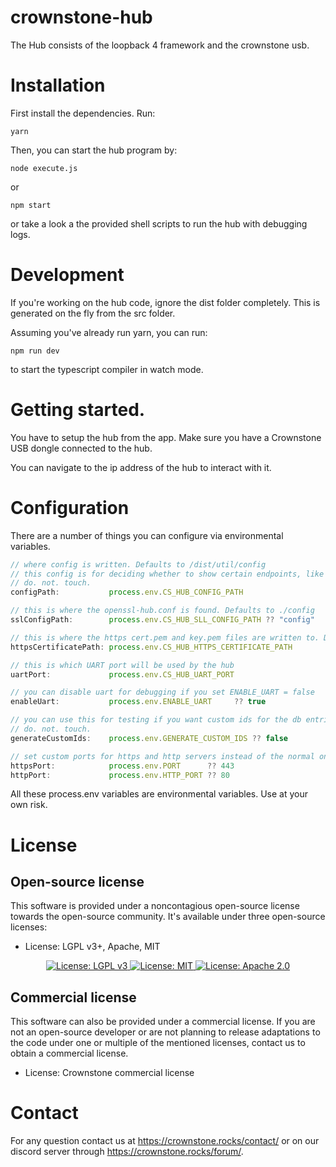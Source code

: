# crownstone-hub

The Hub consists of the loopback 4 framework and the crownstone usb.


# Installation

First install the dependencies. Run:

```
yarn
```

Then, you can start the hub program by:

```
node execute.js
```

or

```
npm start
```

or take a look a the provided shell scripts to run the hub with debugging logs.

# Development

If you're working on the hub code, ignore the dist folder completely. This is generated on the fly from the src folder.

Assuming you've already run yarn, you can run:

```
npm run dev
```

to start the typescript compiler in watch mode.



# Getting started.

You have to setup the hub from the app. Make sure you have a Crownstone USB dongle connected to the hub.

You can navigate to the ip address of the hub to interact with it.

# Configuration

There are a number of things you can configure via environmental variables.
```js
// where config is written. Defaults to /dist/util/config
// this config is for deciding whether to show certain endpoints, like logging.
// do. not. touch.
configPath:           process.env.CS_HUB_CONFIG_PATH

// this is where the openssl-hub.conf is found. Defaults to ./config
sslConfigPath:        process.env.CS_HUB_SLL_CONFIG_PATH ?? "config"

// this is where the https cert.pem and key.pem files are written to. Defaults to ./config/https
httpsCertificatePath: process.env.CS_HUB_HTTPS_CERTIFICATE_PATH

// this is which UART port will be used by the hub
uartPort:             process.env.CS_HUB_UART_PORT

// you can disable uart for debugging if you set ENABLE_UART = false
enableUart:           process.env.ENABLE_UART     ?? true

// you can use this for testing if you want custom ids for the db entries.
// do. not. touch.
generateCustomIds:    process.env.GENERATE_CUSTOM_IDS ?? false

// set custom ports for https and http servers instead of the normal ones.
httpsPort:            process.env.PORT      ?? 443
httpPort:             process.env.HTTP_PORT ?? 80
```
All these process.env variables are environmental variables. Use at your own risk.

# License

## Open-source license

This software is provided under a noncontagious open-source license towards the open-source community. It's available under three open-source licenses:
 
* License: LGPL v3+, Apache, MIT

<p align="center">
  <a href="http://www.gnu.org/licenses/lgpl-3.0">
    <img src="https://img.shields.io/badge/License-LGPL%20v3-blue.svg" alt="License: LGPL v3" />
  </a>
  <a href="https://opensource.org/licenses/MIT">
    <img src="https://img.shields.io/badge/License-MIT-yellow.svg" alt="License: MIT" />
  </a>
  <a href="https://opensource.org/licenses/Apache-2.0">
    <img src="https://img.shields.io/badge/License-Apache%202.0-blue.svg" alt="License: Apache 2.0" />
  </a>
</p>

## Commercial license

This software can also be provided under a commercial license. If you are not an open-source developer or are not planning to release adaptations to the code under one or multiple of the mentioned licenses, contact us to obtain a commercial license.

* License: Crownstone commercial license

# Contact

For any question contact us at <https://crownstone.rocks/contact/> or on our discord server through <https://crownstone.rocks/forum/>.
